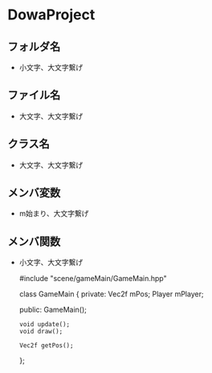 # DowaProject
## フォルダ名
-  小文字、大文字繋げ

## ファイル名
- 大文字、大文字繋げ

## クラス名
- 大文字、大文字繋げ

## メンバ変数
- m始まり、大文字繋げ

## メンバ関数
- 小文字、大文字繋げ


    #include "scene/gameMain/GameMain.hpp"

    class GameMain {
    private:
      Vec2f mPos;
      Player mPlayer;

    public:
      GameMain();

      void update();
      void draw();

      Vec2f getPos();
    };
